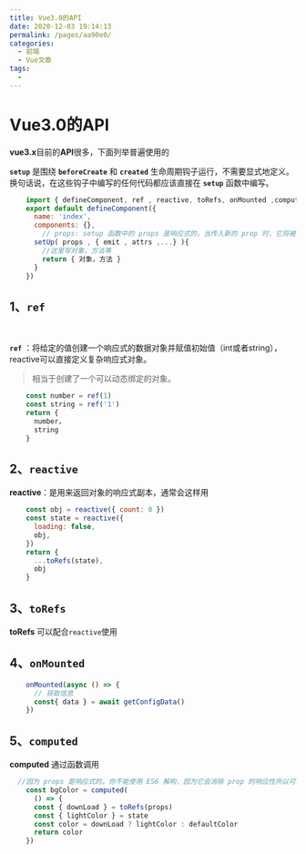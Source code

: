 ```yaml
---
title: Vue3.0的API
date: 2020-12-03 19:14:13
permalink: /pages/aa90e0/
categories:
  - 前端
  - Vue文章
tags:
  - 
---
```

# Vue3.0的API 
 
**vue3.x**目前的**API**很多，下面列举普遍使用的

**`setup`** 是围绕 **`beforeCreate`** 和 **`created`** 生命周期钩子运行，不需要显式地定义。 换句话说，在这些钩子中编写的任何代码都应该直接在 **`setup`** 函数中编写。
<br>

```JavaScript
    import { defineComponent, ref , reactive, toRefs, onMounted ,computed } from 'vue'
    export default defineComponent({
      name: 'index',
      components: {},
      	// props: setup 函数中的 props 是响应式的，当传入新的 prop 时，它将被更新。
      setUp( props , { emit , attrs ,...} ){
        //这里写对象，方法等
        return { 对象，方法 }
      }
    })
```
## 1、**`ref`**
<br>

**`ref`** ：将给定的值创建一个响应式的数据对象并赋值初始值（int或者string），reactive可以直接定义复杂响应式对象。
<br>
>相当于创建了一个可以动态绑定的对象。

```JavaScript
    const number = ref(1) 
    const string = ref('1')
    return {
      number，
      string
    }
```
## 2、**`reactive`**

**reactive**：是用来返回对象的响应式副本，通常会这样用

```JavaScript
    const obj = reactive({ count: 0 })
    const state = reactive({
      loading: false,
      obj,
    })
    return {
      ...toRefs(state),
      obj
    }
```
## 3、**`toRefs`**

**toRefs** 可以配合`reactive`使用

## 4、**`onMounted`**

```JavaScript
    onMounted(async () => {
      // 获取信息
      const{ data } = await getConfigData()
    })
```
## 5、**`computed`**

**computed** 通过函数调用

```JavaScript
  //因为 props 是响应式的，你不能使用 ES6 解构，因为它会消除 prop 的响应性所以可以用toRefs来转化
    const bgColor = computed(
      () => {
      const { downLoad } = toRefs(props) 
      const { lightColor } = state
      const color = downLoad ? lightColor : defaultColor
      return color
    })
```
